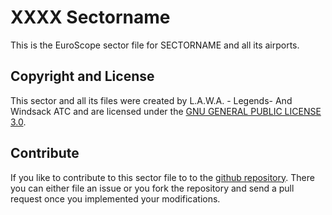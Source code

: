 # XXXX Sectorname

This is the EuroScope sector file for SECTORNAME and all its airports.

## Copyright and License
This sector and all its files were created by L.A.W.A. - Legends- And Windsack ATC and are licensed under the [GNU GENERAL PUBLIC LICENSE 3.0](LICENSE).

## Contribute
If you like to contribute to this sector file to to the [github repository](https://github.com/L-A-W-A-virtual-ATC/SECTORNAME).
There you can either file an issue or you fork the repository and send a pull request once you implemented your modifications.
